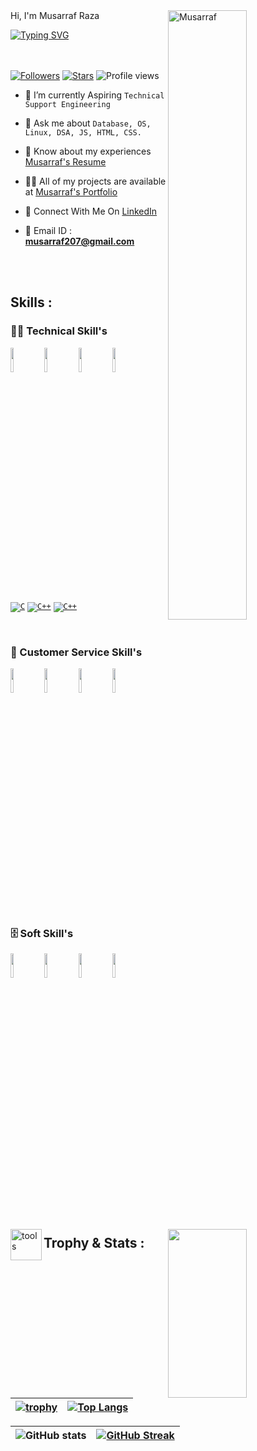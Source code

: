 
 <img width=50% align=right  title="Musarraf"  src="https://capsule-render.vercel.app/api?type=waving&color=gradient&customColorList=6,11,20&height=150&section=header&text=🔰&fontSize=40&fontColor=fff&animation=twinkling&fontAlignY=32"/>
Hi, I'm Musarraf Raza
<p>
<a href="https://git.io/typing-svg"><img src="https://readme-typing-svg.demolab.com?font=Fira+Code&size=24&duration=4000&pause=1000&color=F70000&background=FFFFFF00&width=700&height=51&lines=Technical+Support+Engineer" alt="Typing SVG" /></a>
</p>

<div>

 <img src="https://media4.giphy.com/media/qgQUggAC3Pfv687qPC/giphy.gif"  width = "50%" height= "270" align = "right"> 
 
</br> </br>
 [![Followers](https://img.shields.io/github/followers/musarraf207)](#)
 [![Stars](https://img.shields.io/github/stars/musarraf207?label=Profile%20Stars&logo=Profile%20stars&logoColor=b)](#) 
![Profile views](https://gpvc.arturio.dev/musarraf207)
- 💎 I’m currently Aspiring `Technical Support Engineering`

- 💬 Ask me about `Database, OS, Linux, DSA, JS, HTML, CSS.`

- 📄 Know about my experiences <a href="https://drive.google.com/file/d/108dbvppceLWEET1g15iXErmRUGAfOCku/view?usp=sharing">Musarraf's Resume</a>

- 👨‍💻 All of my projects are available at <a href="https://musarraf207.github.io/">Musarraf's Portfolio</a>

- 📮 Connect With Me On <a href="https://www.linkedin.com/in/musarraf-raza-292983201/">LinkedIn</a>


- 📨 Email ID : **musarraf207@gmail.com**

</div>

 </br> </br>

 <!-- -------------------------------------------------------    Middle Section  ----------------------------------------------------------------------- -->
 
 <img align="left" width="50" alt="tools" src="https://camo.githubusercontent.com/beb64ff21c883e318e4f5db5231c2ba4175705bea1c9249e82a41ab375db4f75/68747470733a2f2f6d65646961322e67697068792e636f6d2f6d656469612f51737347456d706b79454f684243623765312f67697068792e6769663f6369643d656366303565343761306e336769316266716e74716d6f62386739616964316f796a327772336473336d67373030626c267269643d67697068792e676966" />

 ## Skills : 

 ### 👨‍💻 Technical Skill's

<code><a href="#"><img width="10%" src="https://cdn-icons-png.flaticon.com/128/7910/7910820.png"></a></code> 
<code><a href="#"><img width="10%" src="https://www.vectorlogo.zone/logos/javascript/javascript-ar21.svg"></a></code>
<code><a href="#"><img width="10%" src="https://www.vectorlogo.zone/logos/w3_css/w3_css-ar21.svg"></a></code>
<code><a href="#"><img width="10%" src="https://www.vectorlogo.zone/logos/w3_html5/w3_html5-ar21.svg"></a></code>

<code><a href="#" src="https://www.vectorlogo.zone/logos/mysql/mysql-ar21.svg"></a></code>


<code><a href="#"><img alt="C" src="https://cdn-icons-png.flaticon.com/128/2772/2772128.png"></a></code>
<code><a href="#"><img alt="C++" src="https://cdn-icons-png.flaticon.com/128/4870/4870906.png"></a></code>
<code><a href="#"><img alt="C++" src="https://cdn-icons-png.flaticon.com/128/3344/3344227.png"></a></code>

</br>

### 🧰 Customer Service Skill's

<code><img width="10%" src="https://cdn-icons-png.flaticon.com/128/4144/4144704.png"></code>
<code><img width="10%" src="https://cdn-icons-png.flaticon.com/128/9464/9464677.png"></code>
<code><img width="10%" src="https://cdn-icons-png.flaticon.com/128/3773/3773170.png"></code>
<code><img width="10%" src="https://cdn-icons-png.flaticon.com/128/9445/9445655.png"></code>
</br>

### 🗄️ Soft Skill's


<code><img width="10%" src="https://cdn-icons-png.flaticon.com/128/3050/3050431.png"></code>
<code><img width="10%" src="https://cdn-icons-png.flaticon.com/128/9262/9262113.png"></code>
<code><img width="10%" src="https://cdn-icons-png.flaticon.com/128/9927/9927454.png"></code>
<code><img width="10%" src="https://cdn-icons-png.flaticon.com/128/8589/8589629.png"></code>


</br>


<!-- -------------------------------------------------------------   Trophy and Stats  ------------------------------------------------------------------------- -->

## Trophy & Stats :

| [![trophy](https://github-profile-trophy.vercel.app/?username=musarraf207)](https://github.com/ryo-ma/github-profile-trophy) | [![Top Langs](https://github-readme-stats.vercel.app/api/top-langs/?username=musarraf207&layout=compact)](https://github.com/musarraf207/github-readme-stats) |
| :---: | :---: |


| ![GitHub stats](https://github-readme-stats.vercel.app/api?username=musarraf207&theme=dark&show_icons=true&count_private=true) | [![GitHub Streak](https://streak-stats.demolab.com?user=musarraf207&theme=dark&border_radius=4)](https://git.io/streak-stats) |
| :---: | :---: |


